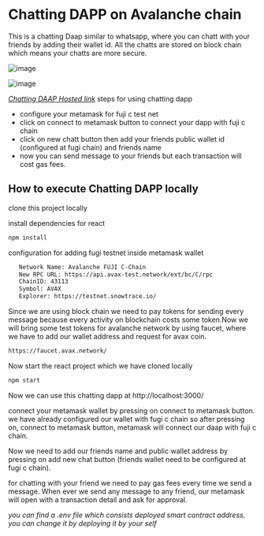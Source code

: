 
# Chatting DAPP on Avalanche chain

This is a chatting Daap similar to whatsapp, where you can chatt with your friends by adding their wallet id. All the chatts are stored on block chain which means your chatts are more secure.

![image](https://i.postimg.cc/bwBGxsj0/Screenshot-4.png)

![image](https://i.postimg.cc/prCrpdZF/Screenshot-5.png)


[_Chatting DAAP Hosted link_](https://jade-cupcake-c5c2fe.netlify.app/)
steps for using chatting dapp
- configure your metamask for fuji c test net
- click on connect to metamask button to connect your dapp with fuji c chain
- click on new chatt button then add your friends public wallet id (configured at fugi chain) and friends name
- now you can send message to your friends but each transaction will cost gas fees.

## How to execute Chatting DAPP locally  

clone this project locally

install dependencies for react 

 ```sh
npm install
```

configuration for adding fugi testnet inside metamask wallet
 ```sh
    Network Name: Avalanche FUJI C-Chain
    New RPC URL: https://api.avax-test.network/ext/bc/C/rpc
    ChainID: 43113
    Symbol: AVAX
    Explorer: https://testnet.snowtrace.io/
```
Since we are using block chain we need to pay tokens for sending every message because every activity on blockchain costs some token.Now we will bring some test tokens for avalanche network by using faucet, where we have to add our wallet address and request for avax coin.

 ```sh
https://faucet.avax.network/
```

Now start the react project which we have cloned locally
 ```sh
npm start
```
Now we can use this chatting dapp at http://localhost:3000/ 

connect your metamask wallet by pressing on connect to metamask button. we have already configured our wallet with fugi c chain so after pressing on, connect to metamask button, metamask will connect our daap with fuji c chain.

Now we need to add our friends name and public wallet address by pressing on add new chat button
(friends wallet need to be configured at fugi c chain).

for chatting with your friend we need to pay gas fees every time we send a message. When ever we send any message to any friend, our metamask will open with a transaction detail and ask for approval.

_you can find a .env file which consists deployed smart contract address. you can change it by deploying it by your self_